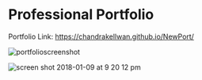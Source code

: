 # Professional Portfolio

Portfolio Link: https://chandrakellwan.github.io/NewPort/

![portfolioscreenshot](https://user-images.githubusercontent.com/25890329/34921671-a0b523be-f953-11e7-8927-eaf1eae323f7.png)

![screen shot 2018-01-09 at 9 20 12 pm](https://user-images.githubusercontent.com/25890329/34752973-68e3a880-f583-11e7-8c01-66d08ef360df.png)

